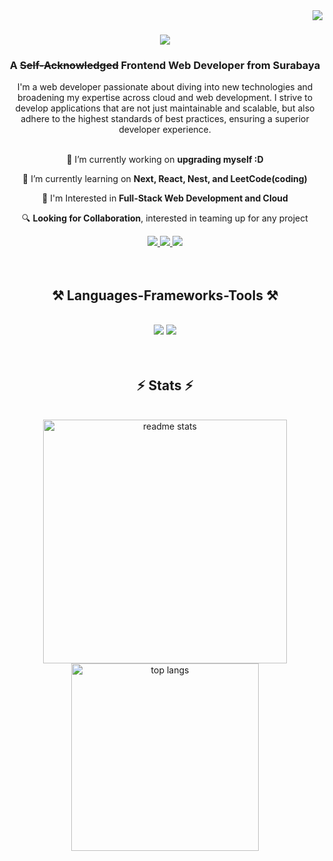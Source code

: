 <img align="right" src="https://visitor-badge.laobi.icu/badge?page_id=wisnuyasha.wisnuyasha" />

<h1 align="center">
    <img src="https://readme-typing-svg.herokuapp.com/?font=Righteous&size=35&center=true&vCenter=true&width=500&height=70&duration=4000&lines=Hi+There!+👋;+I'm+Wisnuyasha!;" />
</h1>

<h3 align="center">A <s>Self-Acknowledged</s> Frontend Web Developer from Surabaya</h3>

<div align="center">
  I'm a web developer passionate about diving into new technologies and broadening my expertise across cloud and web development. I strive to develop applications that are not just maintainable and scalable, but also adhere to the highest standards of best practices, ensuring a superior developer experience.
</div>

<br/>

<div align="center">
 
 🔭 I’m currently working on **upgrading myself :D**
 
 🌱 I’m currently learning on **Next, React, Nest, and LeetCode(coding)**

 💬 I'm Interested in **Full-Stack Web Development and Cloud**

 🔍 **Looking for Collaboration**, interested in teaming up for any project

 </div>
 
<div align="center"> 
  <a href="mailto:wisnuyeahfaizal@gmail.com">
    <img src="https://img.shields.io/badge/Gmail-333333?style=for-the-badge&logo=gmail&logoColor=red" />
  </a>
  <a href="https://linkedin.com/in/wisnuyashafaizal" target="_blank">
    <img src="https://img.shields.io/badge/LinkedIn-0077B5?style=for-the-badge&logo=linkedin&logoColor=white" target="_blank" />
  </a>
  <a href="https://instagram.com/wisnuyashafaizal" target="_blank">
     <img src="https://img.shields.io/badge/Instagram-E4405F?style=for-the-badge&logo=instagram&logoColor=white" target="_blank" />
  </a>
</div>

<br/>
<br/>
 
<h2 align="center">⚒️ Languages-Frameworks-Tools ⚒️</h2>
<br/>
<div align="center">
    <img src="https://skillicons.dev/icons?i=react,nextjs,vue,nuxtjs,tailwindcss,express,prisma,laravel,electron,wordpress" />
    <img src="https://skillicons.dev/icons?i=,ts,js,nodejs,python,firebase,mongodb,c,cpp,php,git,docker,kubernetes,gcp,figma" /><br>
</div>

<br/>
<br/>


<!--
<div align="center">
  <h2>🐍 My Contributions 🐍</h2>
  <br>
  <img alt="snake eating my contributions" src="https://raw.githubusercontent.com/wisnuyasha/wisnuyasha/output/github-contribution-grid-snake.svg" />
  
  <br/><br/><br/>
</div>

<hr/>
-->

<h2 align="center">⚡ Stats ⚡</h2>
<br>
<div align=center>
 <!-- <img width=390 src="https://github-readme-streak-stats-wisnuyasha.vercel.app/?username=wisnuyasha&count_private=true&theme=react&border_radius=10" alt="streak stats"/> 
    -->
  <img width=390 src="https://github-readme-stats.vercel.app/api?username=wisnuyasha&count_private=true&show_icons=true&theme=react&rank_icon=github&border_radius=10" alt="readme stats" />
  <img width=300 align="center" src="https://github-readme-stats.vercel.app/api/top-langs/?username=wisnuyasha&langs_count=8&layout=compact&theme=react&border_radius=10&size_weight=0.5&count_weight=0.5&exclude_repo=github-readme-stats" alt="top langs" />

</div>

<br/><br/>

<br/>

<!--
**wisnuyasha/wisnuyasha** is a ✨ _special_ ✨ repository because its `README.md` (this file) appears on your GitHub profile.

Here are some ideas to get you started:

- 🔭 I’m currently working on ...
- 🌱 I’m currently learning ...
- 👯 I’m looking to collaborate on ...
- 🤔 I’m looking for help with ...
- 💬 Ask me about ...
- 📫 How to reach me: ...
- 😄 Pronouns: ...
- ⚡ Fun fact: ...
-->
